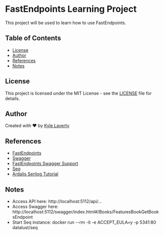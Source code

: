 # FastEndpoints Learning Project

This project will be used to learn how to use FastEndpoints.

## Table of Contents

- [License](#license)
- [Author](#author)
- [References](#references)
- [Notes](#notes)

## License
This project is licensed under the MIT License - see the [LICENSE](LICENSE) file for details.

## Author

Created with :heart: by [Kyle Laverty](https://github.com/kylelaverty)

## References

- [FastEndpoints](https://fast-endpoints.com/)
- [Swagger](https://swagger.io/)
- [FastEndpoints Swagger Support](https://fast-endpoints.com/docs/swagger-support)
- [Seq](https://datalust.co/seq)
- [Ardalis Serilog Tutorial](https://www.youtube.com/watch?v=mnPW8PURQOc)

## Notes

- Access API here: http://localhost:5112/api/...
- Access Swagger here: http://localhost:5112/swagger/index.html#/Books/FeaturesBookGetBooksEndpoint
- Start Seq instance: docker run --rm -it -e ACCEPT_EULA=y -p 5341:80 datalust/seq